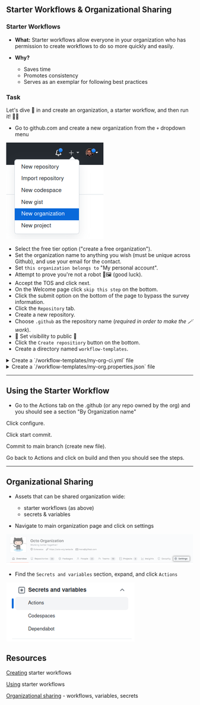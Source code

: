 ## Starter Workflows & Organizational Sharing

### **Starter Workflows**

- **What:** Starter workflows allow everyone in your organization who has permission to create workflows to do so more quickly and easily.

- **Why?**
    - Saves time
    - Promotes consistency
    - Serves as an exemplar for following best practices

### Task

Let's dive 🤿 in and create an organization, a starter workflow, and then run it! 🏃‍♀️

- Go to github.com and create a new organization from the `+` dropdown menu

![Screenshot workflow](img/create-organization.png)
- Select the free tier option ("create a free organization").
- Set the organization name to anything you wish (must be unique across Github), and use your email for the contact.
- Set `this organization belongs to` "My personal account".
- Attempt to prove you're not a robot 🤖🖼️ (good luck).
- Accept the TOS and click next.
- On the Welcome page click `skip this step` on the bottom.
- Click the submit option on the bottom of the page to bypass the survey information.
- Click the `Repository` tab.
- Create a new repository.
- Choose `.github` as the repository name (*required in order to make the 🪄 work*).
- 📝 Set visibility to public 👀
- Click the `Create repositiory` button on the bottom.
- Create a directory named `workflow-templates`.

<details>
    <summary>Create a `/workflow-templates/my-org-ci.yml` file</summary>

```YAML
name: Octo Organization CI

on:
  push:
    branches: [ $default-branch ]
  pull_request:
    branches: [ $default-branch ]

jobs:
  build:
    runs-on: ubuntu-latest

    steps:
      - uses: actions/checkout@v3

      - name: Run a one-line script
        run: echo Hello from Octo Organization
```
</details>

<details>
    <summary>Create a `/workflow-templates/my-org.properties.json` file</summary>

```JSON
{
    "name": "Octo Organization Workflow",
    "description": "Octo Organization CI starter workflow.",
    "iconName": "example-icon",
    "categories": [
        "node", "js"
    ],
    "filePatterns": [
        "package.json$",
        "^Dockerfile",
        ".*\\.md$",
        ".*\.ya?ml"
    ]
}
```
</details>

---
## Using the Starter Workflow

- Go to the Actions tab on the .github (or any repo owned by the org) and you should see a section "By Organization name"

Click configure.

Click start commit.

Commit to main branch (create new file).

Go back to Actions and click on build and then you should see the steps.

---
## Organizational Sharing

- Assets that can be shared organization wide: 
  - starter workflows (as above)
  - secrets & variables

- Navigate to main organization page and click on settings

![Screenshot variables & secrets](img/organization-settings-tab.png)

- Find the `Secrets and variables` section, expand, and click `Actions`

![Screenshot variables & secrets](img/secrets-and-variables.png)

## Resources

[Creating](https://docs.github.com/en/actions/using-workflows/creating-starter-workflows-for-your-organization) starter workflows

[Using](https://docs.github.com/en/actions/using-workflows/using-starter-workflows) starter workflows

[Organizational sharing](https://docs.github.com/en/actions/using-workflows/sharing-workflows-secrets-and-runners-with-your-organization) - workflows, variables, secrets

